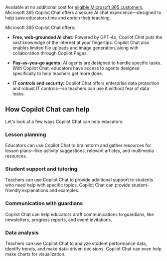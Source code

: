 Available at no additional cost for [eligible Microsoft 365 customers](/copilot/manage#microsoft-365--chat-eligibility), Microsoft 365 Copilot Chat offers a secure AI chat experience—designed to help save educators time and enrich their teaching.

Microsoft 365 Copilot Chat offers:

- **Free, web-grounded AI chat:** Powered by GPT-4o, Copilot Chat puts the vast knowledge of the internet at your fingertips. Copilot Chat also enables limited file uploads and image generation, along with collaboration through Copilot Pages.

- **Pay-as-you-go agents:** AI agents are designed to handle specific tasks. With Copilot Chat, educators have access to agents designed specifically to help teachers get more done.

- **IT controls and security:** Copilot Chat offers enterprise data protection and robust IT controls—so teachers can use it without fear of data leaks.

## How Copilot Chat can help

Let's look at a few ways Copilot Chat can help educators:

### Lesson planning

Educators can use Copilot Chat to brainstorm and gather resources for lesson plans—like activity suggestions, relevant articles, and multimedia resources.

### Student support and tutoring

Teachers can use Copilot Chat to provide additional support to students who need help with specific topics. Copilot Chat can provide student-friendly explanations and examples.

### Communication with guardians

Copilot Chat can help educators draft communications to guardians, like newsletters, progress reports, and event invitations.

### Data analysis

Teachers can use Copilot Chat to analyze student performance data, identify trends, and make data-driven decisions. Copilot Chat can even help make charts for visualization.